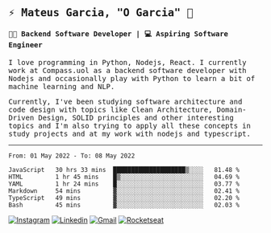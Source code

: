 
<samp>
  
## ⚡ Mateus Garcia, "O Garcia" :rocket: 
  

#### 👨‍💻 Backend Software Developer | 💻 Aspiring Software Engineer

  
I love programming in Python, Nodejs, React. I currently work at Compass.uol as a backend software developer with Nodejs and occasionally play with Python to learn a bit of machine learning and NLP.

  
Currently, I've been studying software architecture and code design with topics like Clean Architecture, Domain-Driven Design, SOLID principles and other interesting topics and I'm also trying to apply all these concepts in study projects and at my work with nodejs and typescript.

---

<!--START_SECTION:waka-->

```text
From: 01 May 2022 - To: 08 May 2022

JavaScript   30 hrs 33 mins  ████████████████████▒░░░░   81.48 %
HTML         1 hr 45 mins    █▒░░░░░░░░░░░░░░░░░░░░░░░   04.69 %
YAML         1 hr 24 mins    █░░░░░░░░░░░░░░░░░░░░░░░░   03.77 %
Markdown     54 mins         ▓░░░░░░░░░░░░░░░░░░░░░░░░   02.41 %
TypeScript   49 mins         ▓░░░░░░░░░░░░░░░░░░░░░░░░   02.20 %
Bash         45 mins         ▓░░░░░░░░░░░░░░░░░░░░░░░░   02.03 %
```

<!--END_SECTION:waka-->
  
</samp>

[![Instagram](https://img.shields.io/badge/-Mateus%20Garcia-c080ff?style=flat-square&labelColor=c080ff&logo=instagram&logoColor=white&link=https://www.instagram.com/mpg.x)](https://www.instagram.com/mpg.x) 
[![Linkedin](https://img.shields.io/badge/-Mateus%20Garcia-c080ff?style=flat-square&logo=Linkedin&logoColor=white&link=https://www.linkedin.com/in/mpgxc)](https://www.linkedin.com/in/mpgxc) 
[![Gmail](https://img.shields.io/badge/-mpgx5.c@gmail.com-c080ff?style=flat-square&logo=Gmail&logoColor=white&link=mailto:diego.schell.f@gmail.com)](mailto:mpgx5.c@gmail.com)
[![Rocketseat](https://img.shields.io/badge/-Rocketseat%20Profile-c080ff?style=flat-square&labelColor=c080ff&logoColor=white&link=https://app.rocketseat.com.br/me/mpgxc)](https://app.rocketseat.com.br/me/mpgxc)
